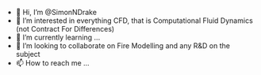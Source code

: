 - 👋 Hi, I’m @SimonNDrake
- 👀 I’m interested in everything CFD, that is Computational Fluid Dynamics (not Contract For Differences)
- 🌱 I’m currently learning ...
- 💞️ I’m looking to collaborate on Fire Modelling and any R&D on the subject
- 📫 How to reach me ...

<!---
SimonNDrake/SimonNDrake is a ✨ special ✨ repository because its `README.md` (this file) appears on your GitHub profile.
You can click the Preview link to take a look at your changes.
--->
